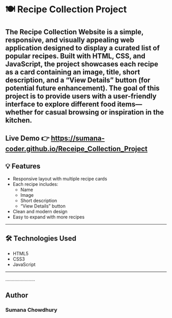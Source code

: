 # 🍽️ Recipe Collection Project


## The Recipe Collection Website is a simple, responsive, and visually appealing web application designed to display a curated list of popular recipes. Built with HTML, CSS, and JavaScript, the project showcases each recipe as a card containing an image, title, short description, and a “View Details” button (for potential future enhancement). The goal of this project is to provide users with a user-friendly interface to explore different food items—whether for casual browsing or inspiration in the kitchen.


Live Demo 👉 https://sumana-coder.github.io/Receipe_Collection_Project
---

## 💡 Features

- Responsive layout with multiple recipe cards
- Each recipe includes:
  - Name
  - Image
  - Short description
  - “View Details” button
- Clean and modern design
- Easy to expand with more recipes

---

## 🛠️ Technologies Used

- HTML5
- CSS3
- JavaScript

---
.......................

##  Author
### Sumana Chowdhury
